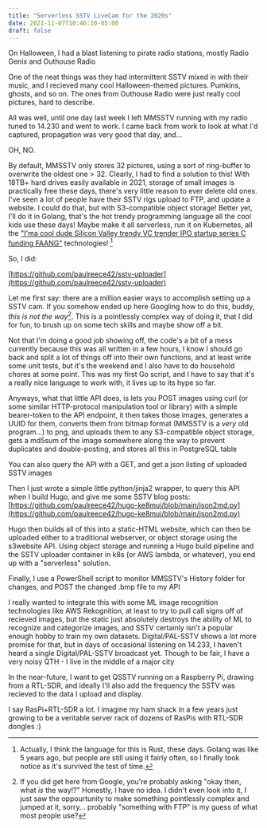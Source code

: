 ```yaml
---
title: "Serverless SSTV LiveCam for the 2020s"
date: 2021-11-07T10:46:10-05:00
draft: false
---
```


On Halloween, I had a blast listening to pirate radio stations, mostly Radio Genix and Outhouse Radio

One of the neat things was they had intermittent SSTV mixed in with their music, and I recieved many cool Halloween-themed pictures. Pumkins, ghosts, and so on. The ones from Outhouse Radio were just really cool pictures, hard to describe.

All was well, until one day last week I left MMSSTV running with my radio tuned to 14.230 and went to work. I came back from work to look at what I'd captured, propagation was very good that day, and...

OH, NO.

By default, MMSSTV only stores 32 pictures, using a sort of ring-buffer to overwrite the oldest one > 32. Clearly, I had to find a solution to this! With 18TB+ hard drives easily available in 2021, storage of small images is practically free these days, there's very little reason to ever delete old ones. I've seen a lot of people have their SSTV rigs upload to FTP, and update a website. I could do that, but with S3-compatible object storage! Better yet, I'll do it in Golang, that's the hot trendy programming language all the cool kids use these days! Maybe make it all serverless, run it on Kubernetes, all the ["I'ma cool dude Silicon Valley trendy VC trender IPO startup series C funding FAANG"](https://news.ycombinator.com/)  technologies! [^1]

So, I did:

[https://github.com/paulreece42/sstv-uploader](https://github.com/paulreece42/sstv-uploader)

Let me first say: there are a million easier ways to accomplish setting up a SSTV cam. If you somehow ended up here Googling how to do this, buddy, _this is not the way_[^2]. This is a pointlessly complex way of doing it, that I did for fun, to brush up on some tech skills and maybe show off a bit. 

Not that I'm doing a good job showing off, the code's a bit of a mess currently because this was all written in a few hours, I know I should go back and split a lot of things off into their own functions, and at least write some unit tests, but it's the weekend and I also have to do household chores at some point. This was my first Go script, and I have to say that it's a really nice language to work with, it lives up to its hype so far.

Anyways, what that little API does, is lets you POST images using curl (or some similar HTTP-protocol manipulation tool or library) with a simple bearer-token to the API endpoint, it then takes those images, generates a UUID for them, converts them from bitmap format (MMSSTV is a _very_ old program...) to png, and uploads them to any S3-compatible object storage, gets a md5sum of the image somewhere along the way to prevent duplicates and double-posting, and stores all this in PostgreSQL table

You can also query the API with a GET, and get a json listing of uploaded SSTV images

Then I just wrote a simple little python/jinja2 wrapper, to query this API when I build Hugo, and give me some SSTV blog posts: [https://github.com/paulreece42/hugo-ke8muj/blob/main/json2md.py](https://github.com/paulreece42/hugo-ke8muj/blob/main/json2md.py)

Hugo then builds all of this into a static-HTML website, which can then be uploaded either to a traditional webserver, or object storage using the s3website API. Using object storage and running a Hugo build pipeline and the SSTV uploader container in k8s (or AWS lambda, or whatever), you end up with a "serverless" solution.

Finally, I use a PowerShell script to monitor MMSSTV's History folder for changes, and POST the changed .bmp file to my API

I really wanted to integrate this with some ML image recognition technologies like AWS Rekognition, at least to try to pull call signs off of recieved images, but the static just absolutely destroys the ability of ML to recognize and categorize images, and SSTV certainly isn't a popular enough hobby to train my own datasets. Digital/PAL-SSTV shows a lot more promise for that, but in days of occasional listening on 14.233, I haven't heard a single Digital/PAL-SSTV broadcast yet. Though to be fair, I have a very noisy QTH - I live in the middle of a major city

In the near-future, I want to get QSSTV running on a Raspberry Pi, drawing from a RTL-SDR, and ideally I'll also add the frequency the SSTV was recieved to the data I upload and display. 


I say RasPi+RTL-SDR a lot. I imagine my ham shack in a few years just growing to be a veritable server rack of dozens of RasPis with RTL-SDR dongles :) 



[^1]: Actually, I think the language for this is Rust, these days. Golang was like 5 years ago, but people are still using it fairly often, so I finally took notice as it's survived the test of time.
[^2]: If you did get here from Google, you're probably asking "okay then, what _is_ the way!?" Honestly, I have no idea. I didn't even look into it, I just saw the oppourtunity to make something pointlessly complex and jumped at it, sorry... probably "something with FTP" is my guess of what most people use?
